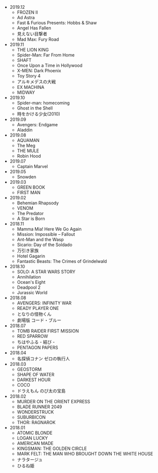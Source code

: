 * 2019.12
	* FROZEN II
	* Ad Astra
	* Fast & Furious Presents: Hobbs & Shaw
	* Angel Has Fallen
	* 見えない目撃者
	* Mad Max: Fury Road
* 2019.11
	* THE LION KING
	* Spider-Man: Far From Home
	* SHAFT
	* Once Upon a Time in Hollywood
	* X-MEN: Dark Phoenix
	* Toy Story 4
	* アルキメデスの大戦
	* EX MACHINA
	* MIDWAY
* 2019.10
	* Spider-man: homecoming
	* Ghost in the Shell
	* 時をかける少女(2010)
* 2019.09
	* Avengers: Endgame
	* Aladdin
* 2019.08
	* AQUAMAN
	* The Meg
	* THE MULE
	* Robin Hood
* 2019.07
	* Captain Marvel
* 2019.05
	* Snowden
* 2019.03
	* GREEN BOOK
	* FIRST MAN
* 2019.02
	* Behemian Rhapsody
	* VENOM
	* The Predator
	* A Star is Born
* 2018.11
	* Mamma Mia! Here We Go Again
	* Mission: Impossible – Fallout
	* Ant-Man and the Wasp
	* Sicario: Day of the Soldado
	* 万引き家族
	* Hotel Gagarin
	* Fantastic Beasts: The Crimes of Grindelwald
* 2018.10
	* SOLO: A STAR WARS STORY
	* Annihilation
	* Ocean's Eight
	* Deadpool 2
	* Jurassic World
* 2018.08
	* AVENGERS: INFINITY WAR
	* READY PLAYER ONE
	* となりの怪物くん
	* 劇場版 コード・ブルー
* 2018.07
	* TOMB RAIDER FIRST MISSION
	* RED SPARROW
	* ちはやふる - 結び -
	* PENTAGON PAPERS 
* 2018.04
	* 名探偵コナン ゼロの執行人
* 2018.03
	* GEOSTORM
	* SHAPE OF WATER
	* DARKEST HOUR
	* COCO
	* ドラえもん のび太の宝島
* 2018.02
	* MURDER ON THE ORIENT EXPRESS
	* BLADE RUNNER 2049
	* WONDERSTRUCK
	* SUBURBICON
	* THOR: RAGNAROK
* 2018.01
	* ATOMIC BLONDE
	* LOGAN LUCKY
 	* AMERICAN MADE
 	* KINGSMAN: THE GOLDEN CIRCLE
 	* MARK FELT: THE MAN WHO BROUGHT DOWN THE WHITE HOUSE
	* ナラタージュ
	* ひるね姫

